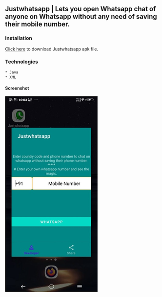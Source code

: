 ## Justwhatsapp | Lets you open Whatsapp chat of anyone on Whatsapp without any need of saving their mobile number.

### Installation
<a href="./app/install/justwhatsapp.apk" download="">Click here</a> to download Justwhatsapp apk file.

### Technologies
```
* Java
* XML
```
#### Screenshot
![img](./images/Justwhatsapp.jpg "Screenshot")<br><br>
